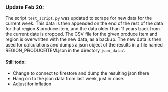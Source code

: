 ### Update Feb 20: ###
The script `test_script.py` was updated to scrape for new data for the current week. This data is then appended on the end of the rest of the data for that region & produce item, and the data older than 11 years back from the current date is dropped. The CSV file for the given produce item and region is overwritten with the new data, as a backup. The new data is then used for calculations and dumps a json object of the results in a file named REGION_PRODUCEITEM.json in the directory `json_data/`.
  
#### Still todo: ####
- Change to connect to firestore and dump the resulting json there
- Hang on to the json data from last week, just in case.
- Adjust for inflation
